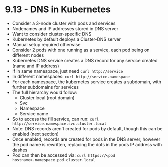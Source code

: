 # 9.13 - DNS in Kubernetes

- Consider a 3-node cluster with pods and services
- Nodenames and IP addresses stored in DNS server
- Want to consider cluster-specific DNS
- Kubernetes by default deploys a Cluster-DNS server
- Manual setup required otherwise
- Consider 2 pods with one running as a service, each pod being on different nodes
- Kubernetes DNS service creates a DNS record for any service created (name and IP
address)
- If in same namespace, just need `curl http://service`
- In different namespaces: `curl http://service.namespace`
- For each namespace, the kubernetes service creates a subdomain, with further
subdomains for services
- The full hierarchy would follow:
  - Cluster.local (root domain)
  - Svc
  - Namespace
  - Service name
- So to access the fill service, can run: `curl http://service.namespace.svc.cluster.local`
- Note: DNS records aren't created for pods by default, though this can be enabled
(next section)
- Once enabled, records are created for pods in the DNS server, however the pod
name is rewritten, replacing the dots in the pods IP address with dashes
- Pod can then be accessed via: `curl https://<pod hostname>.namespace.pod.cluster.local`